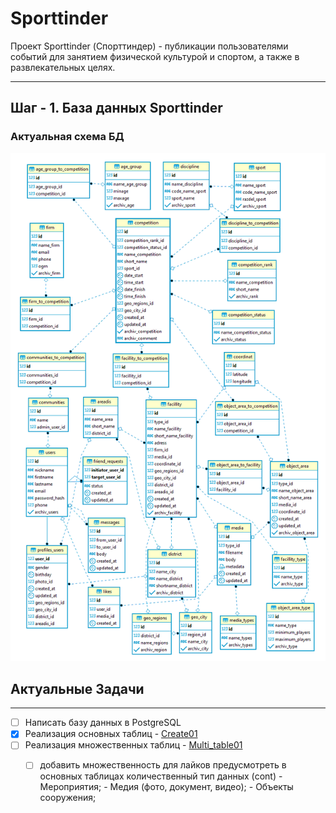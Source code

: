 # Sporttinder
Проект Sporttinder (Спорттиндер) - публикации пользователями событий для занятием физической культурой и спортом, а также в развлекательных целях.
____

## Шаг - 1. База данных Sporttinder

### Актуальная схема БД
![Схема БД](https://github.com/Rusta12/Sporttinder/blob/master/1-1.png)

## Актуальные Задачи
___
- [ ] Написать базу данных в PostgreSQL
- [X] Реализация основных таблиц - [Create01](https://github.com/Rusta12/Sporttinder/blob/master/create_1-1.sql)
- [ ] Реализация множественных таблиц -  [Multi_table01](https://github.com/Rusta12/Sporttinder/blob/master/multi_table1.sql)
     - [ ] добавить множественность для лайков предусмотреть в основных таблицах количественный тип данных (cont)
      - Мероприятия;
      - Медия (фото, документ, видео);
      - Объекты сооружения;
      
     
        
